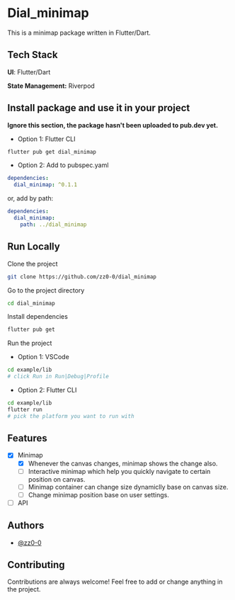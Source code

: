 # Dial_minimap

This is a minimap package written in Flutter/Dart.

## Tech Stack

**UI**: Flutter/Dart

**State Management:** Riverpod

## Install package and use it in your project

**Ignore this section, the package hasn't been uploaded to pub.dev yet.**

- Option 1: Flutter CLI

```bash
flutter pub get dial_minimap
```

- Option 2: Add to pubspec.yaml

```yaml
dependencies:
  dial_minimap: ^0.1.1
```

or, add by path:

```yaml
dependencies:
  dial_minimap:
    path: ../dial_minimap
```

## Run Locally

Clone the project

```bash
git clone https://github.com/zz0-0/dial_minimap
```

Go to the project directory

```bash
cd dial_minimap
```

Install dependencies

```bash
flutter pub get
```

Run the project

- Option 1: VSCode

```bash
cd example/lib
# click Run in Run|Debug|Profile
```

- Option 2: Flutter CLI

```bash
cd example/lib
flutter run
# pick the platform you want to run with
```

## Features

- [x] Minimap
  - [x] Whenever the canvas changes, minimap shows the change also.
  - [ ] Interactive minimap which help you quickly navigate to certain position on canvas.
  - [ ] Minimap container can change size dynamiclly base on canvas size.
  - [ ] Change minimap position base on user settings.
- [ ] API

## Authors

- [@zz0-0](https://github.com/zz0-0)

## Contributing

Contributions are always welcome! Feel free to add or change anything in the project.
